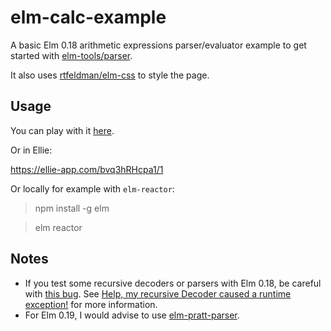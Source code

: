 # elm-calc-example

A basic Elm 0.18 arithmetic expressions parser/evaluator example to get started with [elm-tools/parser](http://package.elm-lang.org/packages/elm-tools/parser/latest).

It also uses [rtfeldman/elm-css](http://package.elm-lang.org/packages/rtfeldman/elm-css/latest) to style the page.

## Usage

You can play with it [here](https://rlefevre.github.io/elm-calc-example).

Or in Ellie:

https://ellie-app.com/bvq3hRHcpa1/1

Or locally for example with `elm-reactor`:

> npm install -g elm

> elm reactor

## Notes

* If you test some recursive decoders or parsers with Elm 0.18, be careful with [this bug](https://github.com/elm-lang/elm-compiler/issues/1591).
See [Help, my recursive Decoder caused a runtime exception!](https://blog.ilias.xyz/help-my-recursive-decoder-caused-a-runtime-exception-453d46a99e1e) for more information.
* For Elm 0.19, I would advise to use [elm-pratt-parser](https://package.elm-lang.org/packages/dmy/elm-pratt-parser/latest).

